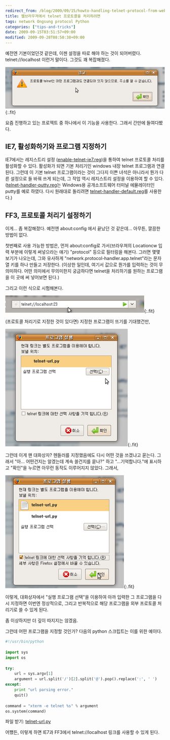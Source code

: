 ```yaml
---
redirect_from: /blog/2009/09/15/howto-handling-telnet-protocol-from-webbrowser/
title: 웹브라우져에서 telnet 프로토콜을 처리하려면
tags: network Ongsung protocol Python
categories: ["tips-and-tricks"]
date: 2009-09-15T03:51:57+09:00
modified: 2009-09-28T08:50:38+09:00
---
```

예전엔 기본이었던것 같은데, 이젠 설정을 따로 해야 하는 것이 되어버렸다.
telnet://localhost 이런거 말이다. 그것도 꽤 복잡해졌다.

![](/attachments/2009-09-15-missing-handler.png){:.fit}

요즘 진행하고 있는 프로젝트 중 하나에서 이 기능을 사용한다. 그래서 간만에
들여다봤다.

## IE7, 활성화하기와 프로그램 지정하기

IE7에서는 레지스트리 설정
([enable-telnet-ie7.reg](/attachments/enable-telnet-ie7.reg))을
통하여 telnet 프로토콜 처리를 활성화할 수 있다.
활성화가 되면 기본 처리기인 windows 내장 telnet 프로그램과 연결된다.
그런데 이 기본 telnet 프로그램이라는 것이 그다지 이쁜 녀석은 아니라서
뭔가 다른 설정으로 들 바꿔 쓰게 되는데, 그 작업 역시 레지스트리 설정을
이용하여 할 수 있다.
([telnet-handler-putty.reg](/attachments/telnet-handler-putty.reg)는
Windows용 공개소프트웨어 터미널 에뮬레이터인 putty를 예로 하였다.
다시 원래대로 돌리려면
[telnet-handler-default.reg](/attachments/telnet-handler-default.reg)를
사용한다.)

## FF3, 프로토콜 처리기 설정하기

이게... 좀 복잡해졌다. 예전엔 about:config 에서 끝났던 것 같은데...
아무튼, 깔끔한 방법이 없다.

첫번째로 사용 가능한 방법은, 먼저 about:config로 가서(브라우져의 Locationcw
입력 부분에 이렇게 써넣으라는 얘기) "protocol" 등으로 필터링을 해본다.
그러면 몇몇 보기가 나오는데, 그와 유사하게
"network.protocol-handler.app.telnet"라는 문자열 키를 하나 만들고 저장한다.
(이상한 일인데, 여기서 값으로 뭔가를 입력하는 것이 무의미하다. 어떤 의미에서
무의미한지 궁금하다면 telnet을 처리하기를 원하는 프로그램을 이 곳에 써
넣어보면 된다.)

그리고 이런 식으로 시험해본다.

![](/attachments/2009-09-15-telnet-protocol.png){:.fit}

(프로토콜 처리기로 지정한 것이 있다면) 지정한 프로그램이 뜨기를 기대했건만,

![](/attachments/2009-09-15-after-setup.png){:.fit}

그런데 이게 왠 대화상자? 헨들러를 지정했음에도 다시 어떤 것을 쓰겠냐고
묻는다. 그래서 "아... 어떤건지는 알겠는데 계속 쓸건지를 묻나?" 하고
"...기억합니다."에 표시하고 "확인"을 누르면 아무런 동작도 이루어지지
않았다. 그래서,

![](/attachments/2009-09-15-select-manually.png){:.fit}

이렇게, 대화상자에서 "실행 프로그램 선택"을 이용하여 아까 입력한 그
프로그램을 다시 지정하면 이번엔 정상적으로, 그리고 반복적으로 해당
프로그램을 외부 프로토콜 처리기로 쓸 수 있게 된다.

좀 이상하지만 더 깊이 따지지는 않겠음.

그런데 어떤 프로그램을 지정할 것인가? 다음의 python 스크립트는 이를 위한
예이다.

```python
#!/usr/bin/python

import sys
import os

try:
    url = sys.argv[1]
    argument = url.split('/')[2].split('@').pop().replace(':', ' ')
except:
    print "url parsing error."
    quit()

command = "xterm -e telnet %s" % argument
os.system(command)
```

파일 받기: [telnet-url.py](/attachments/telnet-url.py)

어쨌든, 이렇게 하면 IE7과 FF3에서 telnet://localhost 링크를 사용할 수
있게 된다.

